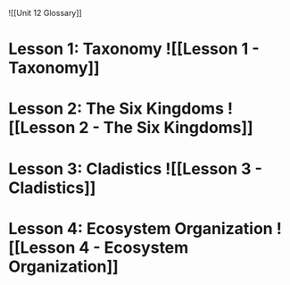 ![[Unit 12 Glossary]]

# Lesson 1: Taxonomy ![[Lesson 1 - Taxonomy]]
# Lesson 2: The Six Kingdoms ![[Lesson 2 - The Six Kingdoms]]
# Lesson 3: Cladistics ![[Lesson 3 - Cladistics]]
# Lesson 4: Ecosystem Organization ![[Lesson 4 - Ecosystem Organization]]
